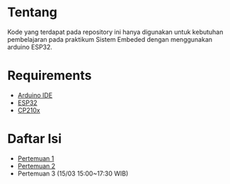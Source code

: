 # Tentang
Kode yang terdapat pada repository ini hanya digunakan untuk kebutuhan pembelajaran pada praktikum Sistem Embeded dengan menggunakan arduino ESP32.

# Requirements
- [Arduino IDE](https://www.arduino.cc/en/software)
- [ESP32](https://docs.espressif.com/projects/arduino-esp32/en/latest/installing.html)
- [CP210x](https://www.silabs.com/developers/usb-to-uart-bridge-vcp-drivers?tab=downloads)

# Daftar Isi
- [Pertemuan 1](Pertemuan_1/README.MD)
- [Pertemuan 2](Pertemuan_2/README.MD)
- Pertemuan 3 (15/03 15:00~17:30 WIB)